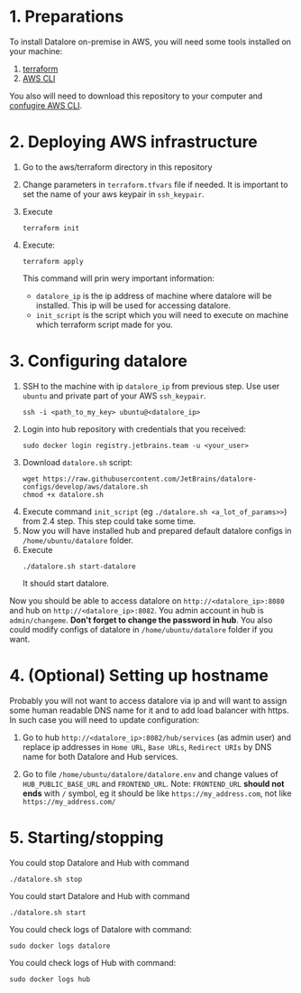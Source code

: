 # 1. Preparations

To install Datalore on-premise in AWS, you will need some tools installed on your machine:

1. [terraform](https://www.terraform.io)
2. [AWS CLI](https://aws.amazon.com/cli/)

You also will need to download this repository to your computer and [confugire AWS CLI](https://docs.aws.amazon.com/cli/latest/userguide/cli-configure-quickstart.html).

# 2. Deploying AWS infrastructure

1. Go to the aws/terraform directory in this repository
2. Change parameters in `terraform.tfvars` file if needed. It is important to set the name of your aws keypair in `ssh_keypair`.

3. Execute
    ```shell
    terraform init
    ```
4. Execute:
   ```shell
   terraform apply
   ```
   This command will prin wery important information:
    * `datalore_ip` is the ip address of machine where datalore will be installed. This ip will be used for accessing datalore.
    * `init_script` is the script which you will need to execute on machine which terraform script made for you.

# 3. Configuring datalore

1. SSH to the machine with ip `datalore_ip` from previous step. Use user `ubuntu` and private part of your AWS `ssh_keypair`.
   ```shell
   ssh -i <path_to_my_key> ubuntu@<datalore_ip>
   ```
2. Login into hub repository with credentials that you received:
   ```shell
   sudo docker login registry.jetbrains.team -u <your_user>
   ```
3. Download `datalore.sh` script:
   ```shell
   wget https://raw.githubusercontent.com/JetBrains/datalore-configs/develop/aws/datalore.sh
   chmod +x datalore.sh
   ```
4. Execute command `init_script` (eg `./datalore.sh <a_lot_of_params>>`) from 2.4 step. This step could take some time.
5. Now you will have installed hub and prepared default datalore configs in `/home/ubuntu/datalore` folder.
6. Execute
   ```shell
   ./datalore.sh start-datalore
   ```
   It should start datalore.


Now you should be able to access datalore on `http://<datalore_ip>:8080` and hub on `http://<datalore_ip>:8082`. 
You admin account in hub is `admin/changeme`. **Don't forget to change the password in hub**.
You also could modify configs of datalore in `/home/ubuntu/datalore` folder if you want.

# 4. (Optional) Setting up hostname

Probably you will not want to access datalore via ip and will want to assign some human readable DNS name for it 
and to add load balancer with https.
In such case you will need to update configuration:

1. Go to hub `http://<datalore_ip>:8082/hub/services` (as admin user) 
   and replace ip addresses in `Home URL`, `Base URLs`, `Redirect URIs` by DNS name for both Datalore and Hub services.

2. Go to file `/home/ubuntu/datalore/datalore.env` and change values of `HUB_PUBLIC_BASE_URL` and `FRONTEND_URL`.
   Note: `FRONTEND_URL` **should not ends** with `/` symbol, eg it should be like `https://my_address.com`, not like `https://my_address.com/`
   
# 5. Starting/stopping

You could stop Datalore and Hub with command
```shell
./datalore.sh stop
```
You could start Datalore and Hub with command
```shell
./datalore.sh start
```

You could check logs of Datalore with command:
```shell
sudo docker logs datalore
```

You could check logs of Hub with command:
```shell
sudo docker logs hub
```
